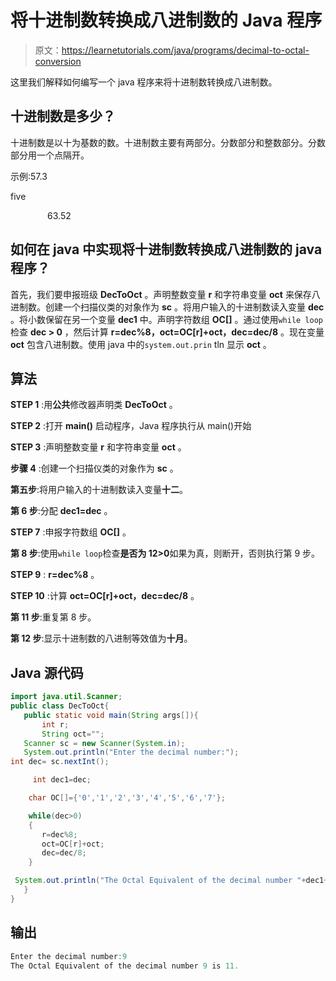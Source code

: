 # 将十进制数转换成八进制数的 Java 程序

> 原文：<https://learnetutorials.com/java/programs/decimal-to-octal-conversion>

这里我们解释如何编写一个 java 程序来将十进制数转换成八进制数。

## 十进制数是多少？

十进制数是以十为基数的数。十进制数主要有两部分。分数部分和整数部分。分数部分用一个点隔开。

示例:57.3

five

               63.52

## 如何在 java 中实现将十进制数转换成八进制数的 java 程序？

首先，我们要申报班级 **DecToOct** 。声明整数变量 **r** 和字符串变量 **oct** 来保存八进制数。创建一个扫描仪类的对象作为 **sc** 。将用户输入的十进制数读入变量 **dec** 。将小数保留在另一个变量 **dec1** 中。声明字符数组 **OC[]** 。通过使用`while loop`检查 **dec > 0** ，然后计算 **r=dec%8，oct=OC[r]+oct，dec=dec/8** 。现在变量 **oct** 包含八进制数。使用 java 中的`system.out.prin` tln 显示 **oct** 。

## 算法

**STEP 1** :用**公共**修改器声明类 **DecToOct** 。

**STEP 2** :打开 **main()** 启动程序，Java 程序执行从 main()开始

**STEP 3** :声明整数变量 **r** 和字符串变量 **oct** 。

**步骤 4** :创建一个扫描仪类的对象作为 **sc** 。

**第五步**:将用户输入的十进制数读入变量**十二**。

**第 6 步**:分配 **dec1=dec** 。

**STEP 7** :申报字符数组 **OC[]** 。

**第 8 步**:使用`while loop`检查**是否为 12>0**如果为真，则断开，否则执行第 9 步。

**STEP 9** : **r=dec%8** 。

**STEP 10** :计算 **oct=OC[r]+oct，dec=dec/8** 。

**第 11 步**:重复第 8 步。

**第 12 步**:显示十进制数的八进制等效值为**十月**。

## Java 源代码

```java
import java.util.Scanner;
public class DecToOct{  
   public static void main(String args[]){  
       int r;
       String oct="";
   Scanner sc = new Scanner(System.in);
   System.out.println("Enter the decimal number:");
int dec= sc.nextInt();

     int dec1=dec;

    char OC[]={'0','1','2','3','4','5','6','7'};  

    while(dec>0)  
    {  
       r=dec%8;   
       oct=OC[r]+oct;   
       dec=dec/8;  
    }  

 System.out.println("The Octal Equivalent of the decimal number "+dec1+" is " +oct);
   }
}

```

## 输出

```java
Enter the decimal number:9
The Octal Equivalent of the decimal number 9 is 11.
```
